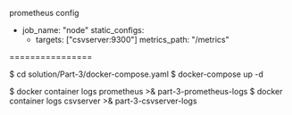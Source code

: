 prometheus config 
  - job_name: "node"
    static_configs:
    - targets: ["csvserver:9300"]
    metrics_path: "/metrics"


================

$ cd solution/Part-3/docker-compose.yaml
$ docker-compose up -d 

$ docker container logs prometheus >& part-3-prometheus-logs
$ docker container logs csvserver >& part-3-csvserver-logs